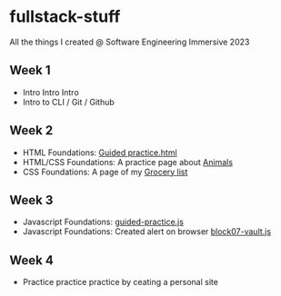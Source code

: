 # fullstack-stuff
All the things I created @ Software Engineering Immersive 2023
## Week 1
- Intro Intro Intro
- Intro to CLI / Git / Github

## Week 2
- HTML Foundations: [Guided practice.html](https://github.com/syazski/fullstack-stuff/blob/main/week-2/guided-practice.html)
- HTML/CSS Foundations: A practice page about [Animals](https://github.com/syazski/fullstack-stuff/tree/main/week-2/workshop-zoo)
- CSS Foundations: A page of my [Grocery list](https://github.com/syazski/fullstack-stuff/tree/main/week-2/grocery-list)

## Week 3
- Javascript Foundations: [guided-practice.js](https://github.com/syazski/fullstack-stuff/blob/main/week-3/guided-practice.js)
- Javascript Foundations: Created alert on browser [block07-vault.js](https://github.com/syazski/fullstack-stuff/blob/main/week-3/block07-vault.js)

## Week 4
- Practice practice practice by ceating a personal site
